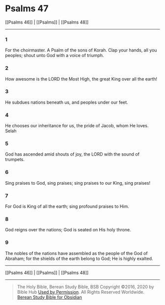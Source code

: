 # Psalms 47

[[Psalms 46]] | [[Psalms]] | [[Psalms 48]]

---

### 1
For the choirmaster. A Psalm of the sons of Korah. Clap your hands, all you peoples; shout unto God with a voice of triumph.

### 2
How awesome is the LORD the Most High, the great King over all the earth!

### 3
He subdues nations beneath us, and peoples under our feet.

### 4
He chooses our inheritance for us, the pride of Jacob, whom He loves. Selah

### 5
God has ascended amid shouts of joy, the LORD with the sound of trumpets.

### 6
Sing praises to God, sing praises; sing praises to our King, sing praises!

### 7
For God is King of all the earth; sing profound praises to Him.

### 8
God reigns over the nations; God is seated on His holy throne.

### 9
The nobles of the nations have assembled as the people of the God of Abraham; for the shields of the earth belong to God; He is highly exalted.

---

[[Psalms 46]] | [[Psalms]] | [[Psalms 48]]

---

> The Holy Bible, Berean Study Bible, BSB
> Copyright &copy;2016, 2020 by Bible Hub
> [Used by Permission](https://berean.bible/terms.htm). All Rights Reserved Worldwide.
> [Berean Study Bible for Obsidian](https://github.com/gapmiss/berean-study-bible-for-obsidian)</small>

